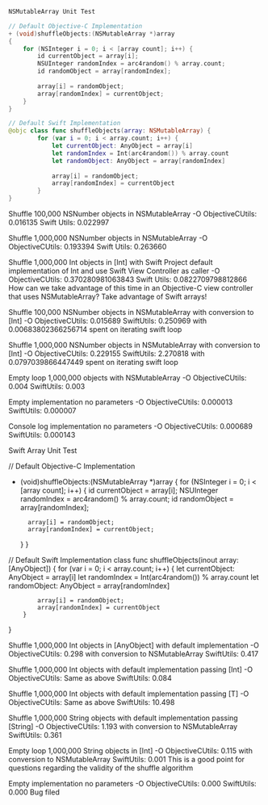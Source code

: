 ```objective-c
NSMutableArray Unit Test

// Default Objective-C Implementation
+ (void)shuffleObjects:(NSMutableArray *)array
{
    for (NSInteger i = 0; i < [array count]; i++) {
        id currentObject = array[i];
        NSUInteger randomIndex = arc4random() % array.count;
        id randomObject = array[randomIndex];
        
        array[i] = randomObject;
        array[randomIndex] = currentObject;
    }
}
```

```swift
// Default Swift Implementation
@objc class func shuffleObjects(array: NSMutableArray) {
        for (var i = 0; i < array.count; i++) {
            let currentObject: AnyObject = array[i]
            let randomIndex = Int(arc4random()) % array.count
            let randomObject: AnyObject = array[randomIndex]
            
            array[i] = randomObject;
            array[randomIndex] = currentObject
        }
}
```


Shuffle 100,000 NSNumber objects in NSMutableArray
-O
ObjectiveCUtils: 	0.016135
Swift Utils: 		0.022997

Shuffle 1,000,000 NSNumber objects in NSMutableArray
-O
ObjectiveCUtils: 	0.193394
Swift Utils: 		0.263660

Shuffle 1,000,000 Int objects in [Int] with Swift Project default implementation of Int and use Swift View Controller as caller
-O 
ObjectiveCUtils: 	0.370280981063843
Swift Utils: 		0.0822709798812866
How can we take advantage of this time in an Objective-C view controller that uses NSMutableArray?
Take advantage of Swift arrays!



Shuffle 100,000 NSNumber objects in NSMutableArray with conversion to [Int]
-O
ObjectiveCUtils:	0.015689
SwiftUtils:		0.250969 with 0.00683802366256714 spent on iterating swift loop

Shuffle 1,000,000 NSNumber objects in NSMutableArray with conversion to [Int]
-O
ObjectiveCUtils:	0.229155
SwiftUtils:		2.270818 with 0.0797039866447449 spent on iterating swift loop

Empty loop 1,000,000 objects with NSMutableArray
-O
ObjectiveCUtils:	0.004
SwiftUtils:		0.003

Empty implementation no parameters
-O
ObjectiveCUtils:	0.000013
SwiftUtils:		0.000007

Console log implementation no parameters
-O
ObjectiveCUtils:	0.000689
SwiftUtils:		0.000143


Swift Array Unit Test

// Default Objective-C Implementation
+ (void)shuffleObjects:(NSMutableArray *)array
{
    for (NSInteger i = 0; i < [array count]; i++) {
        id currentObject = array[i];
        NSUInteger randomIndex = arc4random() % array.count;
        id randomObject = array[randomIndex];
        
        array[i] = randomObject;
        array[randomIndex] = currentObject;
    }
}


// Default Swift Implementation
class func shuffleObjects(inout array: [AnyObject]) {
        for (var i = 0; i < array.count; i++) {
            let currentObject: AnyObject = array[i]
            let randomIndex = Int(arc4random()) % array.count
            let randomObject: AnyObject = array[randomIndex]
            
            array[i] = randomObject;
            array[randomIndex] = currentObject
        }
}


Shuffle 1,000,000 Int objects in [AnyObject] with default implementation
-O
ObjectiveCUtils:	0.298 with conversion to NSMutableArray
SwiftUtils: 		0.417

Shuffle 1,000,000 Int objects with default implementation passing [Int]
-O
ObjectiveCUtils:	Same as above
SwiftUtils:		0.084

Shuffle 1,000,000 Int objects with default implementation passing [T]
-O
ObjectiveCUtils:	Same as above
SwiftUtils:		10.498

Shuffle 1,000,000 String objects with default implementation passing [String]
-O
ObjectiveCUtils:	1.193 with conversion to NSMutableArray
SwiftUtils:		0.361

Empty loop 1,000,000 String objects in [Int]
-O
ObjectiveCUtils:	0.115 with conversion to NSMutableArray
SwiftUtils:		0.001
This is a good point for questions regarding the validity of the shuffle algorithm

Empty implementation no parameters
-O
ObjectiveCUtils:	0.000
SwiftUtils:		0.000
Bug filed
